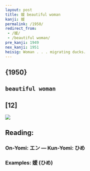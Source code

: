 ```yaml
---
layout: post
title: 媛 beautiful woman
kanji: 媛
permalink: /1950/
redirect_from:
 - /媛/
 - /beautiful woman/
pre_kanji: 1949
nex_kanji: 1951
heisig: Woman . . . migrating ducks.
---
```


## {1950}

## `beautiful woman`

## [12]

<div class="stroke"><img src="E5AA9B.png" /></div>

## Reading:

### On-Yomi: エン &mdash; Kun-Yomi: ひめ

### Examples: 媛 (ひめ)
